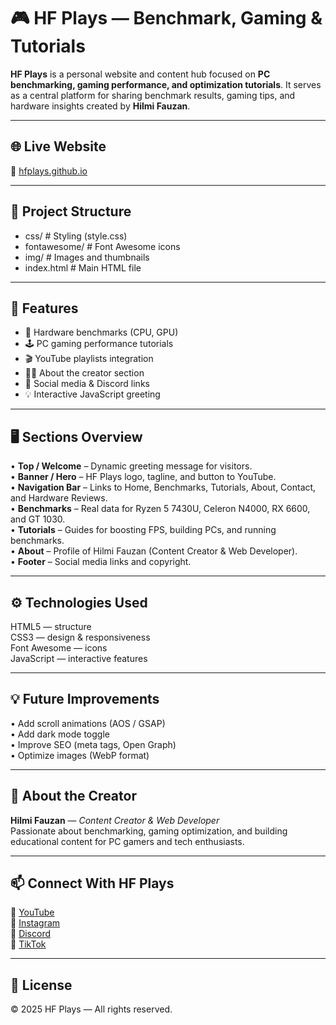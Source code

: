 # 🎮 HF Plays — Benchmark, Gaming & Tutorials

**HF Plays** is a personal website and content hub focused on **PC benchmarking, gaming performance, and optimization tutorials**. It serves as a central platform for sharing benchmark results, gaming tips, and hardware insights created by **Hilmi Fauzan**.

---

## 🌐 Live Website
🔗 [hfplays.github.io](https://hfplays.github.io)

---

## 🧱 Project Structure
- css/               # Styling (style.css)
- fontawesome/       # Font Awesome icons
- img/               # Images and thumbnails
- index.html         # Main HTML file

---

## 🚀 Features
- 🧠 Hardware benchmarks (CPU, GPU)
- 🕹️ PC gaming performance tutorials
- 🎬 YouTube playlists integration
- 👨‍💻 About the creator section
- 💬 Social media & Discord links
- 💡 Interactive JavaScript greeting

---

## 🖥️ Sections Overview
• **Top / Welcome** – Dynamic greeting message for visitors.  
• **Banner / Hero** – HF Plays logo, tagline, and button to YouTube.  
• **Navigation Bar** – Links to Home, Benchmarks, Tutorials, About, Contact, and Hardware Reviews.  
• **Benchmarks** – Real data for Ryzen 5 7430U, Celeron N4000, RX 6600, and GT 1030.  
• **Tutorials** – Guides for boosting FPS, building PCs, and running benchmarks.  
• **About** – Profile of Hilmi Fauzan (Content Creator & Web Developer).  
• **Footer** – Social media links and copyright.

---

## ⚙️ Technologies Used
HTML5 — structure  
CSS3 — design & responsiveness  
Font Awesome — icons  
JavaScript — interactive features

---

## 💡 Future Improvements
• Add scroll animations (AOS / GSAP)  
• Add dark mode toggle  
• Improve SEO (meta tags, Open Graph)  
• Optimize images (WebP format)

---

## 👤 About the Creator
**Hilmi Fauzan** — *Content Creator & Web Developer*  
Passionate about benchmarking, gaming optimization, and building educational content for PC gamers and tech enthusiasts.

---

## 📫 Connect With HF Plays
🎥 [YouTube](https://www.youtube.com/@hfplays)  
📸 [Instagram](https://www.instagram.com/hfplays/)  
💬 [Discord](https://discord.com/invite/ZDk9HJsNKS)  
🎵 [TikTok](https://www.tiktok.com/@6hfplays)

---

## 📜 License
© 2025 HF Plays — All rights reserved.
